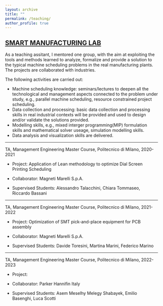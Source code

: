 ```yaml
---
layout: archive
title: ""
permalink: /teaching/
author_profile: true
---
```


## [SMART MANUFACTURING LAB](https://www11.ceda.polimi.it/schedaincarico/schedaincarico/controller/scheda_pubblica/SchedaPublic.do?&evn_default=evento&c_classe=743745&polij_device_category=DESKTOP&__pj0=0&__pj1=ac9f5524d19961b37acea6e07b53901a)


As a teaching assitant, I mentored one group, with the aim at exploiting the tools and methods learned to analyze, formalize and provide a solution to the typical machine scheduling problems in the real manufacturing plants. The projects are collaborated with industries. 

The following activities are carried out:
* Machine scheduling knowledge: seminars/lectures to deepen all the technological and management aspects connected to the problem under study, e.g., parallel machine scheduling, resource constrained project scheduling.
* Data collection and processing: basic data collection and processing skills in real industrial contexts will be provided and used to design and/or validate the solutions provided.
* Modelling skills, e.g., mixed interger programming(MIP) formulation skills and mathematical solver useage, simulation modelling skills.
* Data analysis and visualization skills are delivered.

***
TA, Management Engineering Master Course, Politecnico di Milano, 2020-2021

* Project: Application of Lean methodology to optimize Dial Screen Printing Scheduling

* Collaborator: Magneti Marelli S.p.A.

* Supervised Students: Alessandro Talacchini, Chiara Tommaseo, Riccardo Bassani

***
TA, Management Engineering Master Course, Politecnico di Milano, 2021-2022

* Project: Optimization of SMT pick-and-place equipment for PCB assembly

* Collaborator: Magneti Marelli S.p.A.

* Supervised Students: Davide Toresini, Martina Marini, Federico Marino


***
TA, Management Engineering Master Course, Politecnico di Milano, 2022-2023

* Project: 

* Collaborator: Parker Hannifin Italy

* Supervised Students: Asem Meselhy Melegy Shabayek, Emilio Basenghi, Luca Scotti
